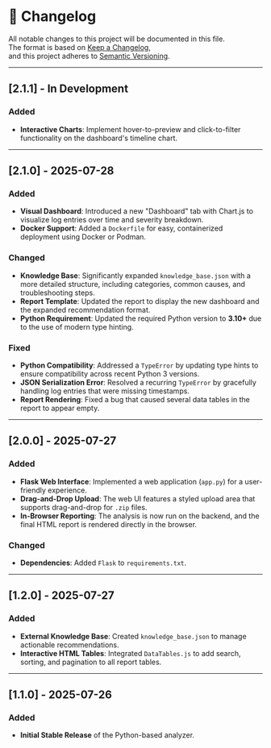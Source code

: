 # 📄 Changelog

All notable changes to this project will be documented in this file.  
The format is based on [Keep a Changelog](https://keepachangelog.com/),  
and this project adheres to [Semantic Versioning](https://semver.org/).

---

## [2.1.1] - In Development

### Added
- **Interactive Charts**: Implement hover-to-preview and click-to-filter functionality on the dashboard's timeline chart.

---

## [2.1.0] - 2025-07-28

### Added
- **Visual Dashboard**: Introduced a new "Dashboard" tab with Chart.js to visualize log entries over time and severity breakdown.
- **Docker Support**: Added a `Dockerfile` for easy, containerized deployment using Docker or Podman.

### Changed
- **Knowledge Base**: Significantly expanded `knowledge_base.json` with a more detailed structure, including categories, common causes, and troubleshooting steps.
- **Report Template**: Updated the report to display the new dashboard and the expanded recommendation format.
- **Python Requirement**: Updated the required Python version to **3.10+** due to the use of modern type hinting.

### Fixed
- **Python Compatibility**: Addressed a `TypeError` by updating type hints to ensure compatibility across recent Python 3 versions.
- **JSON Serialization Error**: Resolved a recurring `TypeError` by gracefully handling log entries that were missing timestamps.
- **Report Rendering**: Fixed a bug that caused several data tables in the report to appear empty.

---

## [2.0.0] - 2025-07-27

### Added
- **Flask Web Interface**: Implemented a web application (`app.py`) for a user-friendly experience.
- **Drag-and-Drop Upload**: The web UI features a styled upload area that supports drag-and-drop for `.zip` files.
- **In-Browser Reporting**: The analysis is now run on the backend, and the final HTML report is rendered directly in the browser.

### Changed
- **Dependencies**: Added `Flask` to `requirements.txt`.

---

## [1.2.0] - 2025-07-27

### Added
- **External Knowledge Base**: Created `knowledge_base.json` to manage actionable recommendations.
- **Interactive HTML Tables**: Integrated `DataTables.js` to add search, sorting, and pagination to all report tables.

---

## [1.1.0] - 2025-07-26

### Added
- **Initial Stable Release** of the Python-based analyzer.